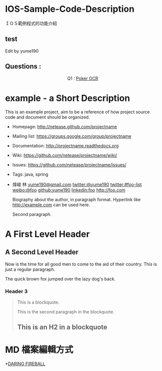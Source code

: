 IOS-Sample-Code-Description
===========================

ＩＯＳ範例程式的功能介紹


## test

Edit by yume190

## Questions : 
<p align="center">
Q1 : <a href = ".">Poker OCR</a><br>
</p>

example - a Short Description 
=============================

This is an example project, aim to be a reference of how project source code and document should be organized.

 * Homepage: <http://netease.github.com/projectname>
 * Mailing list: <https://groups.google.com/group/projectname>
 * Documentation: <http://projectname.readthedocs.org>
 * Wiki: <https://github.com/netease/projectname/wiki/>
 * Issues: <https://github.com/netease/projectname/issues/>
 * Tags: java, spring
 
 * 煒峻 林 <yume190@gmail.com> <twitter:@yume190> <twitter:#foo-list> <weibo:@foo> <github:yume190> <linkedin:foo> <http://foo.com>

    Biography about the author, in paragraph format. Hyperlink like http://example.com can be used here.

    Second paragraph.

A First Level Header
====================
A Second Level Header
---------------------

Now is the time for all good men to come to
the aid of their country. This is just a
regular paragraph.

The quick brown fox jumped over the lazy
dog's back.
### Header 3

> This is a blockquote.
> 
> This is the second paragraph in the blockquote.
>
> ## This is an H2 in a blockquote

MD 檔案編輯方式
====================

*[DARING FIREBALL](http://daringfireball.net/projects/markdown/syntax)
